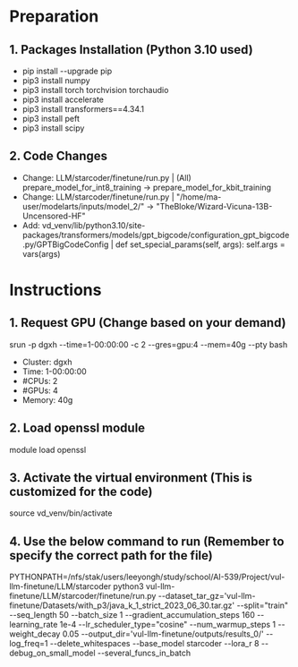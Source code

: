 # Preparation
## **1. Packages Installation (Python 3.10 used)**
 - pip install --upgrade pip
 - pip3 install numpy
 - pip3 install torch torchvision torchaudio
 - pip3 install accelerate
 - pip3 install transformers==4.34.1
 - pip3 install peft
 - pip3 install scipy

## **2. Code Changes**
 - Change: LLM/starcoder/finetune/run.py | (All) prepare_model_for_int8_training -> prepare_model_for_kbit_training
 - Change: LLM/starcoder/finetune/run.py | "/home/ma-user/modelarts/inputs/model_2/" -> "TheBloke/Wizard-Vicuna-13B-Uncensored-HF"
 - Add: vd_venv/lib/python3.10/site-packages/transformers/models/gpt_bigcode/configuration_gpt_bigcode.py/GPTBigCodeConfig | def set_special_params(self, args): self.args = vars(args)

# Instructions
## **1. Request GPU (Change based on your demand)**
srun -p dgxh --time=1-00:00:00 -c 2 --gres=gpu:4 --mem=40g --pty bash
 - Cluster: dgxh
 - Time: 1-00:00:00
 - #CPUs: 2
 - #GPUs: 4
 - Memory: 40g

## **2. Load openssl module**
module load openssl

## **3. Activate the virtual environment (This is customized for the code)**
source vd_venv/bin/activate

## **4. Use the below command to run (Remember to specify the correct path for the file)**
PYTHONPATH=/nfs/stak/users/leeyongh/study/school/AI-539/Project/vul-llm-finetune/LLM/starcoder python3 vul-llm-finetune/LLM/starcoder/finetune/run.py --dataset_tar_gz='vul-llm-finetune/Datasets/with_p3/java_k_1_strict_2023_06_30.tar.gz' --split="train" --seq_length 50 --batch_size 1 --gradient_accumulation_steps 160 --learning_rate 1e-4 --lr_scheduler_type="cosine" --num_warmup_steps 1 --weight_decay 0.05 --output_dir='vul-llm-finetune/outputs/results_0/' --log_freq=1 --delete_whitespaces --base_model starcoder --lora_r 8 --debug_on_small_model --several_funcs_in_batch
